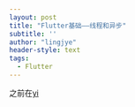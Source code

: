 ```yaml
---
layout: post
title: "Flutter基础——线程和异步"
subtitle: ''
author: "lingjye"
header-style: text
tags:
  - Flutter
---
```


之前在[yi](https://www.lingjye.com/2019/07/15/dart_05/)
